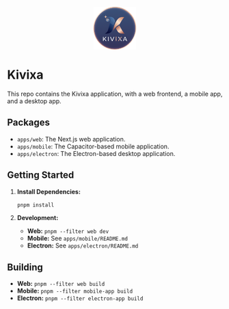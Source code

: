 <p align="center">
   <img src="../assets/icon.png" alt = "kivixa icon" height="100", width = "100">
</p>

# Kivixa

This repo contains the Kivixa application, with a web frontend, a mobile app, and a desktop app.

## Packages

- `apps/web`: The Next.js web application.
- `apps/mobile`: The Capacitor-based mobile application.
- `apps/electron`: The Electron-based desktop application.

## Getting Started

1. **Install Dependencies:**

   ```bash
   pnpm install
   ```

2. **Development:**
   - **Web:** `pnpm --filter web dev`
   - **Mobile:** See `apps/mobile/README.md`
   - **Electron:** See `apps/electron/README.md`

## Building

- **Web:** `pnpm --filter web build`
- **Mobile:** `pnpm --filter mobile-app build`
- **Electron:** `pnpm --filter electron-app build`
